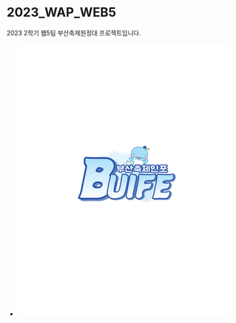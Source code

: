 # 2023_WAP_WEB5
2023 2학기 웹5팀 부산축제원정대 프로젝트입니다.
* ![이미지](https://github.com/pknu-wap/2023_WAP_WEB5/blob/main/logo.png)
